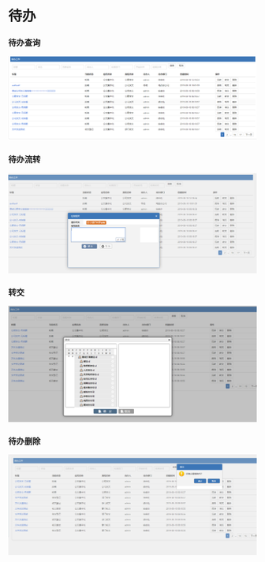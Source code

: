 # 待办

### 待办查询

![](../.gitbook/assets/image%20%2880%29.png)

### 待办流转

![](../.gitbook/assets/image%20%2837%29.png)

### 转交

![](../.gitbook/assets/image%20%28153%29.png)

### 待办删除

![](../.gitbook/assets/image%20%2825%29.png)

